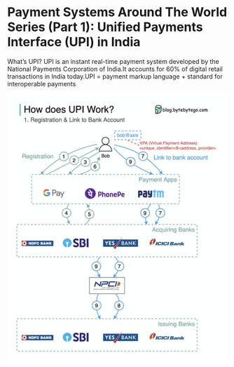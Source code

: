 # Payment Systems Around The World Series (Part 1): Unified Payments Interface (UPI) in India

What’s UPI? UPI is an instant real-time payment system developed by the National Payments Corporation of India.It accounts for 60% of digital retail transactions in India today.UPI = payment markup language + standard for interoperable payments<p>
  <img src="../images/how-does-upi-work.png"  style="width: 600px" />
</p>